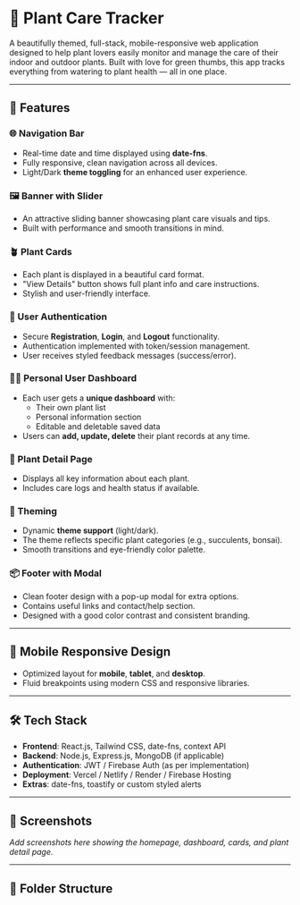 # 🌿 Plant Care Tracker

A beautifully themed, full-stack, mobile-responsive web application designed to help plant lovers easily monitor and manage the care of their indoor and outdoor plants. Built with love for green thumbs, this app tracks everything from watering to plant health — all in one place.

---

## 🚀 Features

### 🌐 Navigation Bar
- Real-time date and time displayed using **date-fns**.
- Fully responsive, clean navigation across all devices.
- Light/Dark **theme toggling** for an enhanced user experience.

### 🖼️ Banner with Slider
- An attractive sliding banner showcasing plant care visuals and tips.
- Built with performance and smooth transitions in mind.

### 🪴 Plant Cards
- Each plant is displayed in a beautiful card format.
- "View Details" button shows full plant info and care instructions.
- Stylish and user-friendly interface.

### 👤 User Authentication
- Secure **Registration**, **Login**, and **Logout** functionality.
- Authentication implemented with token/session management.
- User receives styled feedback messages (success/error).

### 🧑‍🌾 Personal User Dashboard
- Each user gets a **unique dashboard** with:
  - Their own plant list
  - Personal information section
  - Editable and deletable saved data
- Users can **add, update, delete** their plant records at any time.

### 🧾 Plant Detail Page
- Displays all key information about each plant.
- Includes care logs and health status if available.

### 🎨 Theming
- Dynamic **theme support** (light/dark).
- The theme reflects specific plant categories (e.g., succulents, bonsai).
- Smooth transitions and eye-friendly color palette.

### 📦 Footer with Modal
- Clean footer design with a pop-up modal for extra options.
- Contains useful links and contact/help section.
- Designed with a good color contrast and consistent branding.

---

## 📱 Mobile Responsive Design

- Optimized layout for **mobile**, **tablet**, and **desktop**.
- Fluid breakpoints using modern CSS and responsive libraries.

---

## 🛠️ Tech Stack

- **Frontend**: React.js, Tailwind CSS, date-fns, context API
- **Backend**: Node.js, Express.js, MongoDB (if applicable)
- **Authentication**: JWT / Firebase Auth (as per implementation)
- **Deployment**: Vercel / Netlify / Render / Firebase Hosting
- **Extras**: date-fns, toastify or custom styled alerts

---

## 📸 Screenshots

*Add screenshots here showing the homepage, dashboard, cards, and plant detail page.*

---

## 📂 Folder Structure